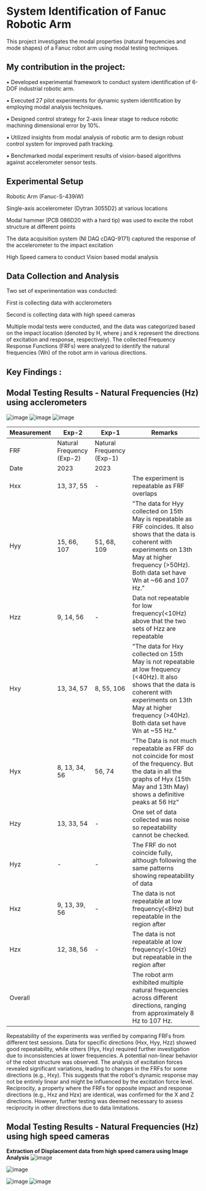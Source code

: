 # System Identification of Fanuc Robotic Arm 

This project investigates the modal properties (natural frequencies and mode shapes) of a Fanuc robot arm using modal testing techniques. 

## My contribution in the project:
▪ Developed experimental framework to conduct system identification of 6-DOF industrial robotic arm.

▪ Executed 27 pilot experiments for dynamic system identification by employing modal analysis techniques.

▪ Designed control strategy for 2-axis linear stage to reduce robotic machining dimensional error by 10%.

▪ Utilized insights from modal analysis of robotic arm to design robust control system for improved path tracking.

▪ Benchmarked modal experiment results of vision-based algorithms against accelerometer sensor tests.


## Experimental Setup
Robotic Arm (Fanuc-S-439iW)

Single-axis accelerometer (Dytran 3055D2) at various locations

Modal hammer (PCB 086D20 with a hard tip) was used to excite the robot structure at different points

The data acquisition system (NI DAQ cDAQ-9171) captured the response of the accelerometer to the impact excitation

High Speed camera to conduct Vision based modal analysis

## Data Collection and Analysis

Two set of experimentation was conducted:

First is collecting data with acclerometers 

Second is collecting data with high speed cameras


Multiple modal tests were conducted, and the data was categorized based on the impact location (denoted by H<jk>, where j and k represent the directions of excitation and response, respectively). The collected Frequency Response Functions (FRFs) were analyzed to identify the natural frequencies (Wn) of the robot arm in various directions.

## Key Findings :



## Modal Testing Results - Natural Frequencies (Hz) using acclerometers
![image](https://github.com/ashutoshpanpalia/System_identification/assets/43078289/d3c2a5b3-38bf-42e7-a2e6-d1abfe62778d)
![image](https://github.com/ashutoshpanpalia/System_identification/assets/43078289/462e1424-5ee6-4c1f-892e-cfc342d180eb)
![image](https://github.com/ashutoshpanpalia/System_identification/assets/43078289/ef4af271-284c-4e69-aa13-f7556864735f)




| Measurement | **Exp-2** | **Exp-1** | **Remarks** |
|---|---|---|---|
| FRF | Natural Frequency (Exp-2) | Natural Frequency (Exp-1) |  |
| Date | 2023 | 2023 |  |
| Hxx | 13, 37, 55 | - | The experiment is repeatable as FRF overlaps |
| Hyy | 15, 66, 107 | 51, 68, 109 | "The data for Hyy collected on 15th May is repeatable as FRF coincides. It also shows that the data is coherent with experiments on 13th May at higher frequency (>50Hz). Both data set have Wn at ~66 and 107 Hz." |
| Hzz | 9, 14, 56 | - | Data not repeatable for low frequency(<10Hz) above that the two sets of Hzz are repeatable |
| Hxy | 13, 34, 57 | 8, 55, 106 | "The data for Hxy collected on 15th May is not repeatable at low frequency (<40Hz). It also shows that the data is coherent with experiments on 13th May at higher frequency (>40Hz). Both data set have Wn at ~55 Hz." |
| Hyx | 8, 13, 34, 56 | 56, 74 | "The Data is not much repeatable as FRF do not coincide for most of the frequency. But the data in all the graphs of Hyx (15th May and 13th May) shows a definitive peaks at 56 Hz" |
| Hzy | 13, 33, 54 | - | One set of data collected was noise so repeatability cannot be checked. |
| Hyz | - | - | The FRF do not coincide fully, although following the same patterns showing repeatability of data|
| Hxz | 9, 13, 39, 56 | - | The data is not repeatable at low frequency(<8Hz) but repeatable in the region after |
| Hzx | 12, 38, 56 | - | The data is not repeatable at low frequency(<10Hz) but repeatable in the region after |
| Overall |  |  | The robot arm exhibited multiple natural frequencies across different directions, ranging from approximately 8 Hz to 107 Hz. |

Repeatability of the experiments was verified by comparing FRFs from different test sessions. Data for specific directions (Hxx, Hyy, Hzz) showed good repeatability, while others (Hyx, Hxy) required further investigation due to inconsistencies at lower frequencies.
A potential non-linear behavior of the robot structure was observed. The analysis of excitation forces revealed significant variations, leading to changes in the FRFs for some directions (e.g., Hxy). This suggests that the robot's dynamic response may not be entirely linear and might be influenced by the excitation force level.
Reciprocity, a property where the FRFs for opposite impact and response directions (e.g., Hxz and Hzx) are identical, was confirmed for the X and Z directions. However, further testing was deemed necessary to assess reciprocity in other directions due to data limitations.


## Modal Testing Results - Natural Frequencies (Hz) using high speed cameras
**Extraction of Displacement data from high speed camera using Image Analysis**
![image](https://github.com/ashutoshpanpalia/System_identification/assets/43078289/d060af97-e2ea-4f91-b569-c041b0568477)

![image](https://github.com/ashutoshpanpalia/System_identification/assets/43078289/ac5856b7-43af-428d-8dd3-b0f1b24da2aa)

![image](https://github.com/ashutoshpanpalia/System_identification/assets/43078289/8394b08e-41be-4782-9bac-d326ba1c9697)
![image](https://github.com/ashutoshpanpalia/System_identification/assets/43078289/927fd215-c632-42b7-b13f-a80f061dea09)



